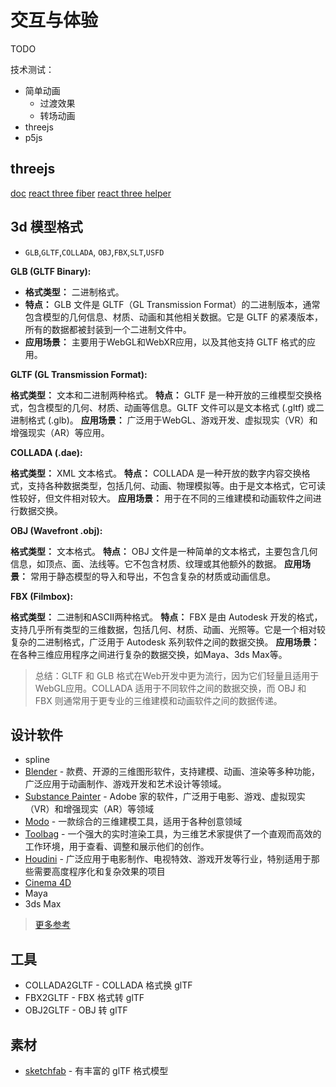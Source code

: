 # 交互与体验

TODO

技术测试：
- 简单动画
  - 过渡效果
  - 转场动画
- threejs
- p5js

## threejs

[doc](https://threejs.org/docs/#manual/en/introduction/Loading-3D-models)
[react three fiber](https://github.com/pmndrs/react-three-**fiber**)
[react three helper](https://github.com/pmndrs/drei)

## 3d 模型格式

- `GLB`,`GLTF`,`COLLADA`, `OBJ`,`FBX`,`SLT`,`USFD`

**GLB (GLTF Binary):**

- **格式类型：** 二进制格式。
- **特点：** GLB 文件是 GLTF（GL Transmission Format）的二进制版本，通常包含模型的几何信息、材质、动画和其他相关数据。它是 GLTF 的紧凑版本，所有的数据都被封装到一个二进制文件中。
- **应用场景：** 主要用于WebGL和WebXR应用，以及其他支持 GLTF 格式的应用。

**GLTF (GL Transmission Format):**

**格式类型：** 文本和二进制两种格式。
**特点：** GLTF 是一种开放的三维模型交换格式，包含模型的几何、材质、动画等信息。GLTF 文件可以是文本格式 (.gltf) 或二进制格式 (.glb)。
**应用场景：** 广泛用于WebGL、游戏开发、虚拟现实（VR）和增强现实（AR）等应用。

**COLLADA (.dae):**

**格式类型：** XML 文本格式。
**特点：** COLLADA 是一种开放的数字内容交换格式，支持各种数据类型，包括几何、动画、物理模拟等。由于是文本格式，它可读性较好，但文件相对较大。
**应用场景：** 用于在不同的三维建模和动画软件之间进行数据交换。

**OBJ (Wavefront .obj):**

**格式类型：** 文本格式。
**特点：** OBJ 文件是一种简单的文本格式，主要包含几何信息，如顶点、面、法线等。它不包含材质、纹理或其他额外的数据。
**应用场景：** 常用于静态模型的导入和导出，不包含复杂的材质或动画信息。

**FBX (Filmbox):**

**格式类型：** 二进制和ASCII两种格式。
**特点：** FBX 是由 Autodesk 开发的格式，支持几乎所有类型的三维数据，包括几何、材质、动画、光照等。它是一个相对较复杂的二进制格式，广泛用于 Autodesk 系列软件之间的数据交换。
**应用场景：** 在各种三维应用程序之间进行复杂的数据交换，如Maya、3ds Max等。

> 总结：GLTF 和 GLB 格式在Web开发中更为流行，因为它们轻量且适用于WebGL应用。COLLADA 适用于不同软件之间的数据交换，而 OBJ 和 FBX 则通常用于更专业的三维建模和动画软件之间的数据传递。

## 设计软件

- spline
- [Blender](https://www.blender.org/) - 款费、开源的三维图形软件，支持建模、动画、渲染等多种功能，广泛应用于动画制作、游戏开发和艺术设计等领域。
- [Substance Painter](https://www.adobe.com/products/substance3d-painter.html) - Adobe 家的软件，广泛用于电影、游戏、虚拟现实（VR）和增强现实（AR）等领域
- [Modo](https://www.foundry.com/products/modo) - 一款综合的三维建模工具，适用于各种创意领域
- [Toolbag](https://marmoset.co/toolbag/) - 一个强大的实时渲染工具，为三维艺术家提供了一个直观而高效的工作环境，用于查看、调整和展示他们的创作。
- [Houdini](https://www.sidefx.com/products/houdini/) - 广泛应用于电影制作、电视特效、游戏开发等行业，特别适用于那些需要高度程序化和复杂效果的项目
- [Cinema 4D](https://www.cineversity.com/)
- Maya
- 3ds Max

> [更多参考](https://github.khronos.org/glTF-Project-Explorer/)

## 工具

- COLLADA2GLTF - COLLADA 格式换 glTF
- FBX2GLTF - FBX 格式转 glTF
- OBJ2GLTF - OBJ 转 glTF

## 素材

- [sketchfab](https://sketchfab.com/3d-models?features=downloadable&sort_by=-likeCount) - 有丰富的 glTF 格式模型